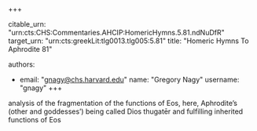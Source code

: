 +++


citable_urn: "urn:cts:CHS:Commentaries.AHCIP:HomericHymns.5.81.ndNuDfR"
target_urn: "urn:cts:greekLit:tlg0013.tlg005:5.81"
title: "Homeric Hymns To Aphrodite 81"

authors:
- email: "gnagy@chs.harvard.edu"
  name: "Gregory Nagy"
  username: "gnagy"
+++

<p>analysis of the fragmentation of the functions of Eos, here, Aphrodite’s (other and goddesses’) being called Dios thugatēr and fulfilling inherited functions of Eos</p>